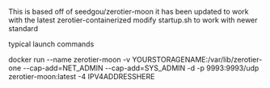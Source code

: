 This is based off of seedgou/zerotier-moon
it has been updated to work with the latest zerotier-containerized
modify startup.sh to work with newer standard

typical launch commands 

docker run --name zerotier-moon -v YOURSTORAGENAME:/var/lib/zerotier-one --cap-add=NET_ADMIN --cap-add=SYS_ADMIN -d -p 9993:9993/udp zerotier-moon:latest -4 IPV4ADDRESSHERE
